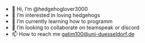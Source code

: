 - 👋 Hi, I’m @hedgehoglover3000
- 👀 I’m interested in loving hedgehogs
- 🌱 I’m currently learning how to programm
- 💞️ I’m looking to collaborate on teamspeak or discord
- 📫 How to reach me gatim100@uni-duesseldorf.de

<!---
hedgehoglover3000/hedgehoglover3000 is a ✨ special ✨ repository because its `README.md` (this file) appears on your GitHub profile.
You can click the Preview link to take a look at your changes.
--->
